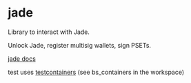 # jade

Library to interact with Jade.

Unlock Jade, register multisig wallets, sign PSETs.

[jade docs](https://github.com/Blockstream/Jade/blob/master/docs/index.rst)

test uses [testcontainers](https://github.com/testcontainers/testcontainers-rs) (see bs_containers in the workspace)
